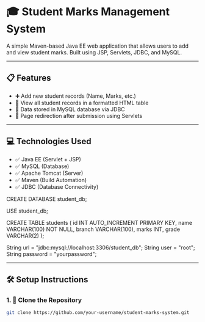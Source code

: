 # 🎓 Student Marks Management System

A simple Maven-based Java EE web application that allows users to add and view student marks. Built using JSP, Servlets, JDBC, and MySQL.

---

## 📋 Features

- ➕ Add new student records (Name, Marks, etc.)
- 📄 View all student records in a formatted HTML table
- 💾 Data stored in MySQL database via JDBC
- 🔄 Page redirection after submission using Servlets

---

## 💻 Technologies Used

- ✅ Java EE (Servlet + JSP)
- ✅ MySQL (Database)
- ✅ Apache Tomcat (Server)
- ✅ Maven (Build Automation)
- ✅ JDBC (Database Connectivity)

CREATE DATABASE student_db;

USE student_db;

CREATE TABLE students (
    id INT AUTO_INCREMENT PRIMARY KEY,
    name VARCHAR(100) NOT NULL,
    branch VARCHAR(100),
    marks INT,
    grade VARCHAR(2)
);


String url = "jdbc:mysql://localhost:3306/student_db";
String user = "root";
String password = "yourpassword";


---

## 🛠️ Setup Instructions

### 1. 📂 Clone the Repository
```bash
git clone https://github.com/your-username/student-marks-system.git
